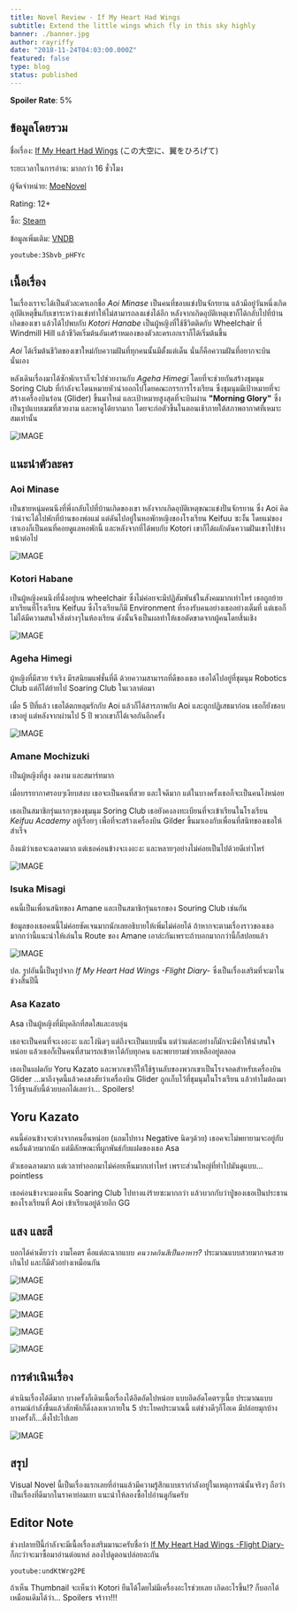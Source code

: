 ```yaml
---
title: Novel Review - If My Heart Had Wings
subtitle: Extend the little wings which fly in this sky highly 
banner: ./banner.jpg
author: rayriffy
date: "2018-11-24T04:03:00.000Z"
featured: false
type: blog
status: published
---
```


**Spoiler Rate**: 5%

## ข้อมูลโดยรวม

ชื่อเรื่อง: [If My Heart Had Wings](http://moenovel.com/imh) (この大空に、翼をひろげて)

ระยะเวลาในการอ่าน: มากกว่า 16 ชั่วโมง

ผู้จัดจำหน่าย: [MoeNovel](http://moenovel.com)

Rating: 12+

ซื้อ: [Steam](https://store.steampowered.com/app/326480/If_My_Heart_Had_Wings/)

ข้อมูลเพิ่มเติม: [VNDB](https://vndb.org/v9093)

`youtube:3Sbvb_pHFYc`

## เนื้อเรื่อง

ในเรื่องเราจะได้เป็นตัวละครเอกชื่อ *Aoi Minase* เป็นคนที่ชอบแข่งปั่นจักรยาน แล้วมีอยู่วันหนึ่งเกิดอุบัติเหตุขึ้นกับเขาระหว่างแข่งทำให้ไม่สามารถลงแข่งได้อีก หลังจากเกิดอุบัติเหตุเขาก็ได้กลับไปที่บ้านเกิดของเขา แล้วได้ไปพบกับ *Kotori Hanabe* เป็นผู้หญิงที่ใช้ชีวิตติดกับ Wheelchair ที่ Windmill Hill แล้วชีวิตเริ่มต้นอันเศร้าหมองของตัวละครเอกเราก็ได้เริ่มต้นขึ้น

*Aoi* ได้เริ่มต้นชีวิตของเขาใหม่กับความฝันที่ทุกคนนั้นมีตั้งแต่เด็น นั่นก็คือความฝันที่อยากจะบินนั่นเอง

หลังเดินเรื่องมาได้ซักพักเราก็จะไปช่วยงานกับ *Ageha Himegi* โดยที่จะช่วยกันสร้างชุมนุม Soring Club ที่กำลังจะโดนหมายหัวนำออกไปโดยคณะกรรการโรงเรียน ซึ่งชุมนุมมีเป้าหมายที่จะสร้างเครื่องบินร่อน (Glider) ขึ้นมาใหม่ และเป้าหมายสูงสุดที่จะบินผ่าน **"Morning Glory"** ซึ่งเป็นรูปแบบเมฆที่สวยงาม และหาดูได้ยากมาก โดยจะก่อตัวขึ้นในตอนเช้าภายใต้สภาพอากาศที่เหมาะสมเท่านั้น

![IMAGE](./screenshot0605.jpg)

## แนะนำตัวละคร

### Aoi Minase

เป็นชายหนุ่มคนนึงที่พึ่งกลับไปที่บ้านเกิดของเขา หลังจากเกิดอุบัติเหตุขณะแข่งปั่นจักรยาน ซึ่ง Aoi คิดว่าน่าจะได้ไปพักที่บ้านของพ่อแม่ แต่ดันไปอยู่ในหอพักหญิงของโรงเรียน Keifuu ซะงั้น โดยแม่ของเขาเองก็เป็นคนที่คอยดูแลหอพักนี้ และหลังจากที่ได้พบกับ Kotori เขาก็ได้ผลักดันความฝันเขาไปข้างหน้าต่อไป

![IMAGE](./screenshot3417.jpg)

### Kotori Habane

เป็นผู้หญิงคนนึงที่นั่งอยู่บน wheelchair ซึ่งไม่ค่อยจะมีปฏิสัมพันธ์ในสังคมมากเท่าไหร่ เธอถูกย้ายมาเรียนที่โรงเรียน Keifuu ซึ่งโรงเรียนก็มี Environment ที่รองรับคนอย่างเธออย่างเต็มที่ แต่เธอก็ไม่ได้มีความสนใจสิ่งต่างๆในห้องเรียน ดังนั้นจึงเป็นผลทำให้เธอตัดขาดจากผู้คนโดยสิ้นเชิง

![IMAGE](./screenshot.png)

### Ageha Himegi

ผู้หญิงที่มีสวย ร่าเริง มีรสนิยมแฟชั่นที่ดี ด้วยความสามารถที่ดีของเธอ เธอได้ไปอยู่ที่ชุมนุม Robotics Club แต่ก็ได้ย้ายไป Soaring Club ในเวลาต่อมา

เมื่อ 5 ปีที่แล้ว เธอได้ตกหลุมรักกับ Aoi แล้วก็ได้สารภาพกับ Aoi และถูกปฏิเสธมาก่อน เธอก็ยังชอบเขาอยู่ แต่หลังจากผ่านไป 5 ปี พวกเขาก็ได้เจอกันอีกครั้ง

![IMAGE](./screenshot1358.jpg)

### Amane Mochizuki

เป็นผู้หญิงที่สูง งดงาม และสมาร์ทมาก

เมื่อบรรยากาศรอบๆเงียบสงบ เธอจะเป็นคนที่สวย และใจดีมาก แต่ในบางครั้งเธอก็จะเป็นคนโง่หน่อย

เธอเป็นสมาชิกรุ่นแรกๆของชุมนุม Soring Club เธอยังคงลงทะเบียนที่จะเข้าเรียนในโรงเรียน *Keifuu Academy* อยู่เรื่อยๆ เพื่อที่จะสร้างเครื่องบิน Gilder ขึ้นมาเองกับเพื่อนที่สนิทของเธอให้สำเร็จ

ถึงแม้ว่าเธอจะฉลาดมาก แต่เธอค่อนข้างจะเงอะงะ และหลายๆอย่างไม่ค่อยเป็นไปด้วยดีเท่าไหร่

![IMAGE](./screenshot1041.jpg)

### Isuka Misagi

คนนี้เป็นเพื่อนสนิทของ Amane และเป็นสมาชิกรุ่นแรกของ Souring Club เช่นกัน 

ข้อมูลของเธอคนนี้ไม่ค่อยชัดเจนมากนักเลยอธิบายให้เพิ่มไม่ค่อยได้ ถ้าหากจะตามเรื่องราวของเธอมากกว่านี้แนะนำให้เล่นใน Route ของ Amane เอาล่ะกันเพราะถ้าบอกมากกว่านี้ก็สปอยแล้ว

![IMAGE](./screenshot5210.jpg)

ปล. รูปอันนี้เป็นรูปจาก *If My Heart Had Wings -Flight Diary-* ซึ่งเป็นเรื่องเสริมที่จะมาในช่วงสิ้นปีนี้

### Asa Kazato

Asa เป็นผู้หญิงที่มีบุคลิกที่สดใสและอบอุ่น

เธอจะเป็นคนที่จะเงอะงะ และโง่นิดๆ แต่ถึงจะเป็นแบบนั้น แต่ว่าแต่ละอย่างก็มักจะมีค่าให้น่าสนใจหน่อย แล้วเธอก็เป็นคนที่สามารถเข้าหาได้กับทุกคน และพยายามช่วยเหลืออยู่ตลอด

เธอเป็นแฝดกับ Yoru Kazato และพวกเขาก็ให้ใช้ฐานลับของพวกเขาเป็นโรงจอดสำหรับเครื่องบิน Glider ...มาถึงจุดนี้แล้วคงสงสัยว่าเครื่องบิน Glider ถูกเก็บไว้ที่ชุมนุมในโรงเรียน แล้วทำไมต้องมาไว้ที่ฐานลับนี้ด้วยบอกได้เลยว่า... Spoilers!

## Yoru Kazato

คนนี้ค่อนข้างจะต่างจากคนอื่นหน่อย (แถมไปทาง Negative นิดๆด้วย) เธอคจะไม่พยายามจะอยู่กับคนอื่นด้วยมากนัก แต่มีลักษณะที่ผูกพันธ์กับแฝดของเธอ Asa

ตัวเธอฉลาดมาก แต่เวลาทำออกมาไม่ค่อยเห็นมากเท่าไหร่ เพราะส่วนใหญ่ที่ทำไปมันดูแบบ... pointless

เธอค่อนข้างจะมองเห็น Soaring Club ไปทางแง่ร้ายซะมากกว่า แล้วบวกกับว่าปู่ของเธอเป็นประธานของโรงเรียนที่ Aoi เข้าเรียนอยู่ด้วยอีก GG

## แสง และสี

บอกได้คำเดียวว่า งามโคตร คือแต่ละฉากแบบ *คนวาดกินสีเป็นอาหาร?* ประมาณแบบสวยมากจนสวยเกินไป และก็มีตัวอย่างเหมือนกัน

![IMAGE](./screenshot1054.png)

![IMAGE](./screenshot0401.jpg)

![IMAGE](./screenshot1030.png)

![IMAGE](./screenshot1033.png)

![IMAGE](./screenshot1046.png)

## การดำเนินเรื่อง

ดำเนินเรื่องได้ดีมาก บางครั้งก็เดินเนื้อเรื่องได้อึดอัดไปหน่อย แบบอึดอัดโคตรๆเนี้ย ประมาณแบบอารมณ์กำลังขึ้นแล้วสักพักก็ดิ่งลงเหวภายใน 5 ประโยคประมาณนี้ แต่ช่วงดีๆก็โอเค มีปล่อยมุกบ้าง บางครั้งก็…ตึ่งโปะไปเลย

![IMAGE](./screenshot3701.jpg)

## สรุป

Visual Novel นี้เป็นเรื่องแรกเลยที่อ่านแล้วมีความรู้สึกแบบเรากำลังอยู่ในเหตุการณ์นั้นจริงๆ ถือว่าเป็นเรื่องที่ดีมากในราคาย่อมเยา แนะนำให้ลองซื้อไปอ่านดูกันครับ

## Editor Note

ช่วงปลายปีนี้กำลังจะมีเนื้อเรื่องเสริมมานะครับชื่อว่า [If My Heart Had Wings -Flight Diary-](https://store.steampowered.com/app/923810/If_My_Heart_Had_Wings_Flight_Diary/) ก็กะว่าจะมาซื้อมาอ่านต่อแหล่ ลองไปดูตอนปล่อยละกัน

`youtube:undKtWrg2PE`

ถ้าเห็น Thumbnail จะเห็นว่า Kotori ยืนได้โดยไม่มีเครื่องอะไรช่วยเลย เกิดอะไรขึ้น!? ก็บอกได้เหมือนเดิมได้ว่า... Spoilers จร้าาา!!!